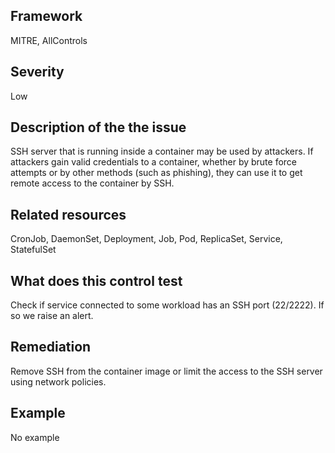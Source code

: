 ## Framework
MITRE, AllControls
 
## Severity
Low

## Description of the the issue
SSH server that is running inside a container may be used by attackers. If attackers gain valid credentials to a container, whether by brute force attempts or by other methods (such as phishing), they can use it to get remote access to the container by SSH.
 
## Related resources
CronJob, DaemonSet, Deployment, Job, Pod, ReplicaSet, Service, StatefulSet
 
## What does this control test
Check if service connected to some workload has an SSH port (22/2222). If so we raise an alert. 
 
## Remediation
Remove SSH from the container image or limit the access to the SSH server using network policies.
 
## Example
No example
